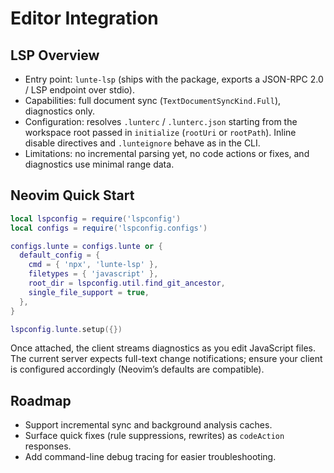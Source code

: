 # Editor Integration

## LSP Overview

- Entry point: `lunte-lsp` (ships with the package, exports a JSON-RPC 2.0 / LSP endpoint over stdio).
- Capabilities: full document sync (`TextDocumentSyncKind.Full`), diagnostics only.
- Configuration: resolves `.lunterc` / `.lunterc.json` starting from the workspace root passed in `initialize` (`rootUri` or `rootPath`). Inline disable directives and `.lunteignore` behave as in the CLI.
- Limitations: no incremental parsing yet, no code actions or fixes, and diagnostics use minimal range data.

## Neovim Quick Start

```lua
local lspconfig = require('lspconfig')
local configs = require('lspconfig.configs')

configs.lunte = configs.lunte or {
  default_config = {
    cmd = { 'npx', 'lunte-lsp' },
    filetypes = { 'javascript' },
    root_dir = lspconfig.util.find_git_ancestor,
    single_file_support = true,
  },
}

lspconfig.lunte.setup({})
```

Once attached, the client streams diagnostics as you edit JavaScript files. The current server expects full-text change notifications; ensure your client is configured accordingly (Neovim’s defaults are compatible).

## Roadmap

- Support incremental sync and background analysis caches.
- Surface quick fixes (rule suppressions, rewrites) as `codeAction` responses.
- Add command-line debug tracing for easier troubleshooting.
